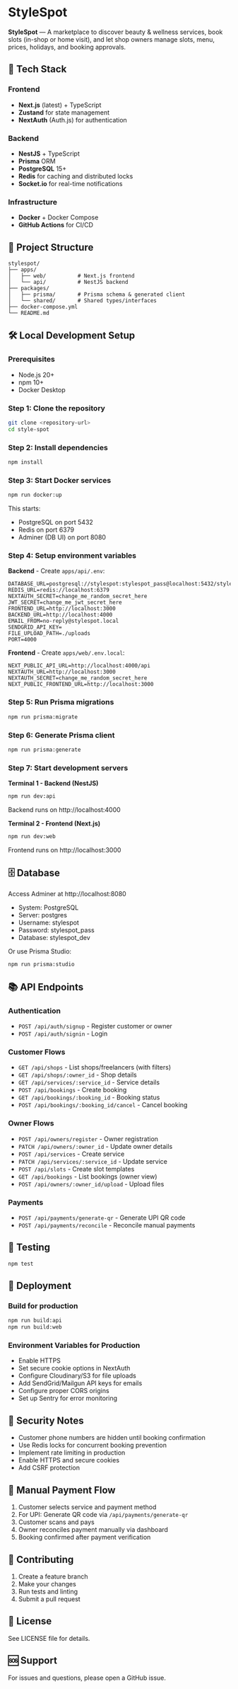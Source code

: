 # StyleSpot

**StyleSpot** — A marketplace to discover beauty & wellness services, book slots (in-shop or home visit), and let shop owners manage slots, menu, prices, holidays, and booking approvals.

## 🚀 Tech Stack

### Frontend
- **Next.js** (latest) + TypeScript
- **Zustand** for state management
- **NextAuth** (Auth.js) for authentication

### Backend
- **NestJS** + TypeScript
- **Prisma** ORM
- **PostgreSQL** 15+
- **Redis** for caching and distributed locks
- **Socket.io** for real-time notifications

### Infrastructure
- **Docker** + Docker Compose
- **GitHub Actions** for CI/CD

## 📁 Project Structure

```
stylespot/
├── apps/
│   ├── web/          # Next.js frontend
│   └── api/          # NestJS backend
├── packages/
│   ├── prisma/       # Prisma schema & generated client
│   └── shared/       # Shared types/interfaces
├── docker-compose.yml
└── README.md
```

## 🛠️ Local Development Setup

### Prerequisites
- Node.js 20+
- npm 10+
- Docker Desktop

### Step 1: Clone the repository
```bash
git clone <repository-url>
cd style-spot
```

### Step 2: Install dependencies
```bash
npm install
```

### Step 3: Start Docker services
```bash
npm run docker:up
```

This starts:
- PostgreSQL on port 5432
- Redis on port 6379
- Adminer (DB UI) on port 8080

### Step 4: Setup environment variables

**Backend** - Create `apps/api/.env`:
```env
DATABASE_URL=postgresql://stylespot:stylespot_pass@localhost:5432/stylespot_dev
REDIS_URL=redis://localhost:6379
NEXTAUTH_SECRET=change_me_random_secret_here
JWT_SECRET=change_me_jwt_secret_here
FRONTEND_URL=http://localhost:3000
BACKEND_URL=http://localhost:4000
EMAIL_FROM=no-reply@stylespot.local
SENDGRID_API_KEY=
FILE_UPLOAD_PATH=./uploads
PORT=4000
```

**Frontend** - Create `apps/web/.env.local`:
```env
NEXT_PUBLIC_API_URL=http://localhost:4000/api
NEXTAUTH_URL=http://localhost:3000
NEXTAUTH_SECRET=change_me_random_secret_here
NEXT_PUBLIC_FRONTEND_URL=http://localhost:3000
```

### Step 5: Run Prisma migrations
```bash
npm run prisma:migrate
```

### Step 6: Generate Prisma client
```bash
npm run prisma:generate
```

### Step 7: Start development servers

**Terminal 1 - Backend (NestJS)**
```bash
npm run dev:api
```
Backend runs on http://localhost:4000

**Terminal 2 - Frontend (Next.js)**
```bash
npm run dev:web
```
Frontend runs on http://localhost:3000

## 🗄️ Database

Access Adminer at http://localhost:8080
- System: PostgreSQL
- Server: postgres
- Username: stylespot
- Password: stylespot_pass
- Database: stylespot_dev

Or use Prisma Studio:
```bash
npm run prisma:studio
```

## 📚 API Endpoints

### Authentication
- `POST /api/auth/signup` - Register customer or owner
- `POST /api/auth/signin` - Login

### Customer Flows
- `GET /api/shops` - List shops/freelancers (with filters)
- `GET /api/shops/:owner_id` - Shop details
- `GET /api/services/:service_id` - Service details
- `POST /api/bookings` - Create booking
- `GET /api/bookings/:booking_id` - Booking status
- `POST /api/bookings/:booking_id/cancel` - Cancel booking

### Owner Flows
- `POST /api/owners/register` - Owner registration
- `PATCH /api/owners/:owner_id` - Update owner details
- `POST /api/services` - Create service
- `PATCH /api/services/:service_id` - Update service
- `POST /api/slots` - Create slot templates
- `GET /api/bookings` - List bookings (owner view)
- `POST /api/owners/:owner_id/upload` - Upload files

### Payments
- `POST /api/payments/generate-qr` - Generate UPI QR code
- `POST /api/payments/reconcile` - Reconcile manual payments

## 🧪 Testing

```bash
npm test
```

## 🚢 Deployment

### Build for production
```bash
npm run build:api
npm run build:web
```

### Environment Variables for Production
- Enable HTTPS
- Set secure cookie options in NextAuth
- Configure Cloudinary/S3 for file uploads
- Add SendGrid/Mailgun API keys for emails
- Configure proper CORS origins
- Set up Sentry for error monitoring

## 🔐 Security Notes

- Customer phone numbers are hidden until booking confirmation
- Use Redis locks for concurrent booking prevention
- Implement rate limiting in production
- Enable HTTPS and secure cookies
- Add CSRF protection

## 📝 Manual Payment Flow

1. Customer selects service and payment method
2. For UPI: Generate QR code via `/api/payments/generate-qr`
3. Customer scans and pays
4. Owner reconciles payment manually via dashboard
5. Booking confirmed after payment verification

## 🤝 Contributing

1. Create a feature branch
2. Make your changes
3. Run tests and linting
4. Submit a pull request

## 📄 License

See LICENSE file for details.

## 🆘 Support

For issues and questions, please open a GitHub issue.